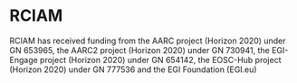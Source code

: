 # RCIAM
RCIAM has received funding from the AARC project (Horizon 2020) under GN 653965, the AARC2 project (Horizon 2020) under GN 730941, the EGI-Engage project (Horizon 2020) under GN 654142, the EOSC-Hub project (Horizon 2020) under GN 777536 and the EGI Foundation (EGI.eu)
